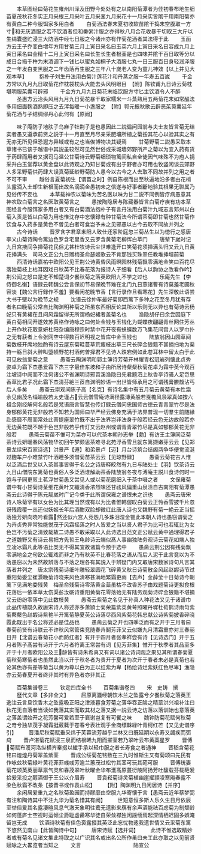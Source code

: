 <!-- { "loadSidebar": true } -->
　　本草图经曰菊花生雍州川泽及田野今处处有之以南阳菊潭者为佳初春布地生细苗夏茂秋花冬实正月采根三月采叶五月采茎九月采花十一月采实皆隂干用南阳菊亦有黄白二种今服饵家多用白者
　　白菊酒法春末夏初收软苗隂干捣末空腹取一方寸和无灰酒服之若不饮酒者但和羮粥汁服之亦得秋八月合花收暴干切取三大斤以生绢囊盛贮浸三大防酒中经七日服之今诸州亦有作菊花酒者其法得于此
　　玉函方云王子乔变白増年方用甘菊三月上寅日采名曰玉英六月上寅日采名曰容成九月上寅日采名曰金精十二月上寅日采名曰长生长生者根茎是也四味并隂干百日取等分以成日合捣千杵为末酒调下一钱匕以蜜丸如桐子大酒服七丸一日三服百日身轻润泽服之一年发白变黑服之二年齿落再生服之三年八十嵗老人变为童儿神效【以上并见大观本草】
　　抱朴子刘生丹法用白菊汁莲花汁和丹蒸之服一年寿五百嵗
　　千金方常以九月九日取菊花作枕袋枕头大能去头风明眼目　【附】陈钦甫九日诗云菊枕堪明服茱囊可辟邪
　　千金方九月九日菊花末临饮服方寸匕主饮酒令人不醉
　　圣惠方云治头风用九月九日菊花暴干取家糯米一斗蒸熟用五两菊花末如常醖法多用细面麴酒熟即压之去滓每暖一小盏服之　【附】郭元振秋歌云辟恶茱萸囊延年菊花酒与子结绸缪丹心此何有【原阙】

















　　味子庵防子地肤子乌麻子牡荆子是也愚因此二説徧问园翁与夫士友皆言菊无结实者愚又遵承前贤之説于十一月直至月尽亲采肥壤所植之菊挼其花心以验其实之有无亦无所见但恐遐方异域或有之也当俟博物决其疑焉
　　甘菊野菊二説愚采取本草诸书已该于越谱中其説虽较然可见然世俗或采城墙郊野所产之菊以为宜入药有货于药肆而用者又据司马温公甘菊诗云野菊细琐物篱间私自全徒因气味殊不为庖人捐采升白玉堂荐以黄金盘以此诗观之乃知甘菊或有出于野者亦可用也牧竖闲谈云郊野人多采野菊供药肆大误真菊延龄野菊防人愚今以古今之人去取不同故并列之用之者不可不审
　　越俗言夏菊初生【谓苗之时】例自陈根而出至秋遍地沿多者由花梢头露滴入土却生新根而出故名滴滴金愚初未之信遂与好事者斸地验其根果无聮属乃见俗传不妄也
　　本草载神农以菊味为苦名医以味为甘二説不同例皆疗病愚意其神农取白菊言之名医取黄菊言之
　　愚按陶隐居与陈藏器皆言白菊疗疾有功本草图经言今服饵家多用白者又有白菊酒法抱朴子有言丹法用白菊汁九域志言邓州以白菊入贡是皆以白菊为用也惟沈存中忘懐録有种甘菊法今所谓茶菊即甘菊也然甘菊作饮食与入药多是黄色不曽见白者可食岂予未之见邪愚以古今去取不同故并列之
　　古今诗话
　　晋罗含字君章耒阳人致仕还家阶庭忽兰菊丛生以为徳行之感唐李义山菊诗陶令篱边色罗含宅里香又云罗含黄菊宅柳恽白苹门
　　唐辇下嵗时记九日宫掖间争挿菊花民俗尤甚杜牧诗云尘世难逢开口笑菊花须挿满头归又云九日黄花挿满头　司马文正公九日赠梅圣俞瑟姬歌云不肯那钱买珠翠任教堆挿堦前菊
　　西清诗话嘉祐中欧阳公见王荆公诗黄昏风雨暝园林残菊飘零满地金笑曰百花尽落独菊枝上枯耳因戏曰秋英不比春花落为报诗人子细看【后人以韵协之改看作吟】荆公闻之怒曰是定不知楚词夕餐秋菊之落英欧阳九不学之过也
　　乐庵先生【李侍御名衡】语録云韩魏公尝言保初节易保晚节难在北门九日燕诸曹有诗莫羞老圃秋容淡【魏公言行録作不羞】要看闲花晚节香【言行录作且看寒花】先生深敬此语尝大书于壁以为晚节之规
　　沈谱云徐仲车最好菊即西篱下多种之花至冬月犹有存者名曰晚菊公常自比陶渊明种菊之所虽东西相反论其所以乐则无以异也有菊诗云杨妃只有黄裙在且问风霜留得无所谓杨妃裙者盖菊名也
　　渔隐胡仔曰余尝因庭下黄白菊相间开遂效苏黄格作诗咏之曰何处金钱与玉钱化为蝴蝶夜翩翩青丝网住芳丛上开作秋花取意妍杜阳杂编唐穆宗时禁中花开夜有蛱蝶数万飞集花间宫人以罗巾扑之无有获者上令张网空中得数百迟明视之皆库中金玉钱也
　　陆放翁因山园草间菊数枝开席地独酌有诗云屋东菊畦蔓草荒痩枝出草三尺长碎金狼籍不甚摘扫地为渠持一觞日斜大醉叫堕帻野花村酒何曽择君不见诗人跌宕例如此苍耳林中留太白于此可见放翁爱菊之意
　　愚斋云陶渊明和郭主簿诗芳菊开林耀青松冠岩列懐此贞秀姿卓为霜下杰愚爱霜下杰三字最佳东坡和子由所居诗粲粲秋菊花卓为霜中英今观百注坡诗中阙而不注何诸公不省渊明诗邪苕溪渔隐曰先君题泗上秋香亭诗骚人足竒思香草比君子况此霜下杰清芬絶兰茝自渊明妙语一出世皆师承用之可谓残膏賸馥沾丐后人多矣
　　愚斋云崇观间陈子高【名克】有诗名集中有五月菊云黄菊有本性霜余见幽茂名缁喻般若太史谨占云云僧雪庵诗满径露漙黄般若戛檐风袅翠真如按六祖金刚经解何名般若是梵语唐言智慧也传灯録云僧问忠国师古徳云青青翠竹尽是法身郁郁黄花无非般若不知若为国师曰华严经云佛身充满于法界普现一切羣生前随縁赴感靡不周而常处此菩提座翠竹既不出于法界岂非法身乎般若经云色无边故般若亦无边黄花既不越于色岂非般若乎传灯又云赵州或谓青青翠竹尽是真如郁郁黄花无非般若
　　愚斋云菊苗不惟可为菜亦可以代茶本朝孙志举【勴】有访王主簿同泛菊茶诗云妍暖春风荡物华初回午梦颇思茶难寻北苑浮香雪且就东篱撷嫩芽云云【见郑景龙续宋百家诗选】洪景严【遵】和弟景卢【迈】月台诗筑台结阁两争华便觉流涎过麴车户小难禁竹叶酒睡多须借菊苗茶云云【见琼野録】
　　愚斋云菊花古人惟以泛酒后世又以入茶其事皆得于名公之诗唐释皎然有九日与陆处士【羽】饮茶诗云九日山僧院东篱菊也黄俗人多泛酒谁解助茶香陆放翁冬夜与溥庵主説川食诗何时一饱与子同更煎土茗浮甘菊愚又尝见人或以菊花磨细入于茶中啜之者
　　文保雍菊谱中有小甘菊诗茎细花黄叶又纎清香浓烈味还甘祛风偏重山泉渍自古南阳有菊潭愚斋云此诗得于陈元靓嵗时广记今类于此所谓保雍之谱恨未之识也
　　愚斋云唐宋诗人咏菊罕有以女色为比其理当然或有以为比者惟韩偓叹白菊云正怜香雪披千片忽讶残霞覆一丛还似妖姬长年后酒酣双脸却微红此唐人诗也又魏野有菊一絶云正当摇落独芳妍向晓吟看露然还似六宫人竞怨几多珠泪湿金钿此本朝人诗也愚窃谓菊之为卉贞秀异常独能悦茂于风霜摇落之时人皆爱之当以贤人君子为比可也若辄比为女色岂不汚菊之清致哉故二诗愚不敢采取以入此诗选且范文正公赋云黄中通理得君子之道魏野又有诗云易把方先哲王龟龄诗云端似髙人事幽独陆务观诗云菊花如端人独立凌冰霜凡此等语比类无不得其宜故诸篇今预于选中
　　愚斋云荆公因有残菊飘零满地金之句欧公辄戏而非之乃有秋英不比春花落之语从而后人泥于此言竟以为不落愚窃以为未然故辨落与不落之理各有其説入于辨疑门内又取唐宋数家诗句凡言其落者并列之　唐太宗残菊诗细叶雕轻翠圆花飞碎黄又秋日诗菊散金风起赵嘏诗节过重阳菊委尘崔灏晚菊诗晓来风色清寒甚满地繁霜更雨【去声】金薛莹十日菊诗今朝篱下见满地委残黄　梅圣俞残菊诗零落黄金蘂虽枯不改香苏子由戏题菊诗更拟食根花落后一依本草太伤渠彭汝砺诗重阳黄菊花零落殆无有陆务观菊诗碎金狼籍不堪摘又云纷纷零落中见此数枝黄
　　愚斋云紫菊之名见于孙真人种花法又见于诸谱巾此品传植既久故唐宋诗人称述亦多萧頴士菊荣篇紫英黄萼照曜丹墀杜荀鹤诗雨匀紫菊藂藂色赵嘏诗紫艳半开篱菊静夏英公诗落尽西风紫菊花韩忠献公诗紫菊披香碎晓霞此既出于名公称述必是佳品也
　　愚斋云菊之开也四季泛而有之开于三月者曰春菊前贤有诗联云不许秋风常管束竞随春卉鬭芳菲又云似嫌九月清霜重亦对三春丽日开【沈谱云春菊花小而防红者】有开于四月者张孝祥尝有诗【见诗选门】开于五月者陈子髙尝有诗开于六月者符离王常尝有词【见芳菲集】惟开于秋季者其品至多开于十月者欧阳公及王龄皆有诗朱希真又有词以诸公诗词观之果见其所谓春菊夏菊秋菊寒菊者也虽然此当以开于秋冬者为贵开于夏者为次开于春者未必是真菊也若论其色亦有差等菊当以黄为尊以白为正以红紫为卑【杨绘诗烂紫妖红色尽卑】渔隐亦云菊春夏开者终非其时有异色者亦非其正





　　百菊集谱卷三
　　钦定四库全书
　　百菊集谱卷四
　　宋　史铸　撰
　　歴代文章【多非全文】
　　屈原离骚经朝饮木兰之坠露兮夕餐秋菊之落英王逸注云言旦饮香木之坠露吸正阳之津液暮食芳菊之落华吞正隂之精蘂洪兴祖补注曰秋花无自落者当读如我落其实而取其材之落又据一説云诗之访落以落训始也意落英之落盖谓始开之花芳馨可爱若至于衰谢岂复有可餐之味
　　魏钟防菊花赋何秋菊之竒兮独华茂乎凝霜挺葳蕤于苍春兮表壮观乎金商缥榦緑叶青柯红芒【又见史谱序引】
　　晋潘尼秋菊赋垂采炜于芙蓉流芳越乎兰林又曰既延期以永寿又蠲疾而弭疴
　　晋卢湛菊花赋浸三泉而结根晞九阳而擢茎若乃翠叶云布黄蘂星罗
　　晋傅菊赋布濩河洛纵横齐秦掇以纎手承以轻巾服之者长寿食之者通神
　　晋嵇含菊花铭曰煌煌丹菊翠盖紫茎
　　晋成公绥菊花铭数在三九时惟斯生又有菊颂曰先民有作咏兹秋菊緑叶黄花菲菲彧彧芳逾兰蕙茂过松竹其茎可玩其葩可服
　　晋傅统妻菊花颂英英丽草禀气灵和春茂翠叶秋曜金华布濩髙原蔓衍陵阿扬芳吐馥载芬载葩爰拾爰采投之醇酒御于王公以介眉寿
　　晋袁崧菊诗灵菊植幽崖擢頴凌寒飚春露不染色秋霜不改条【按晋书或作袁山松】
　　【附】陶渊明九日闲居诗【并序】
　　余闲居爱重九之名秋菊盈园而持醪靡由空服九华寄懐于言【愚斋云近年蔡梦弼有注和陶诗其中不注九华为菊名惜其有阙】
　　世短意恒多斯人乐久生日月依辰至举俗爱其名露凄暄风息气澈天象明往鷰无遗影来鴈有余声酒能祛百虑菊为制颓龄如何蓬庐士空视时运倾尘爵耻虚罍寒华徒自荣敛襟独闲謡缅焉起深情栖迟固多娯淹留岂无成
　　饮酒诗秋菊有佳色裛露掇其英泛此忘忧物逺我遗世情又云采菊东篱下悠然见南山【此皆陶诗中句】
　　唐宋诗赋【选并词】
　　此诗不惟选取精妙者或有菊名见诸文集此特取之以广识其名或出名公所作虽曰未工此亦取之以见前贤赋咏之大畧览者当知之
　　文言　　　　　　　　　　陆宣公
